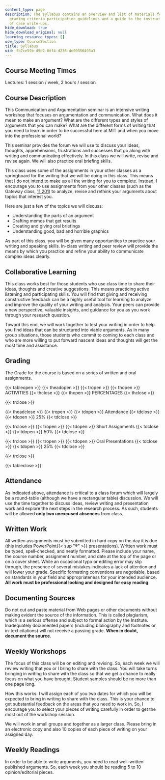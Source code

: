 ```yaml
---
content_type: page
description: The syllabus contains an overview and list of materials for the course,
  grading criteria participation guidelines and a guide to the instructor?s evaluation
  of case write-ups.
hide_download: true
hide_download_original: null
learning_resource_types: []
ocw_type: CourseSection
title: Syllabus
uid: fb7ce59b-d5e2-0df4-d236-4e00356493a3
---
```


Course Meeting Times
--------------------

Lectures: 1 session / week, 2 hours / session

Course Description
------------------

This Communication and Argumentation seminar is an intensive writing workshop that focuses on argumentation and communication. What does it mean to make an argument? What are the different types and styles of arguments that you can make? What are the different forms of writing that you need to learn in order to be successful here at MIT and when you move into the professional world?

This seminar provides the forum we will use to discuss your ideas, thoughts, apprehensions, frustrations and successes that go along with writing and communicating effectively. In this class we will write, revise and revise again. We will also practice oral briefing skills.

This class uses some of the assignments in your other classes as a springboard for the writing that we will be doing in this class. This means that I do not intend to make up all the writing for you to complete. Instead, I encourage you to use assignments from your other classes (such as the Gateway class, [11.201](/courses/11-201-gateway-planning-action-fall-2005)) to analyze, revise and rethink your arguments about topics that interest you.

Here are just a few of the topics we will discuss:

*   Understanding the parts of an argument
*   Drafting memos that get results
*   Creating and giving oral briefings
*   Understanding good, bad and horrible graphics

As part of this class, you will be given many opportunities to practice your writing and speaking skills. In-class writing and peer review will provide the means by which you practice and refine your ability to communicate complex ideas clearly.

Collaborative Learning
----------------------

This class works best for those students who use class time to share their ideas, thoughts and creative suggestions. This means practicing active listening and participating skills. You will find that giving and receiving constructive feedback can be a highly useful tool for learning to analyze and improve the quality of your writing and analysis. Your peers can provide a new perspective, valuable insights, and guidance for you as you work through your research question.

Toward this end, we will work together to test your writing in order to help you find ideas that can be structured into viable arguments. As in many group situations, those students who commit to coming to each class and who are more willing to put forward nascent ideas and thoughts will get the most time and assistance.

Grading
-------

The Grade for the course is based on a series of written and oral assignments.

{{< tableopen >}}
{{< theadopen >}}
{{< tropen >}}
{{< thopen >}}
ACTIVITIES
{{< thclose >}}
{{< thopen >}}
PERCENTAGES
{{< thclose >}}

{{< trclose >}}

{{< theadclose >}}
{{< tropen >}}
{{< tdopen >}}
Attendance
{{< tdclose >}}
{{< tdopen >}}
25%
{{< tdclose >}}

{{< trclose >}}
{{< tropen >}}
{{< tdopen >}}
Short Assignments
{{< tdclose >}}
{{< tdopen >}}
50%
{{< tdclose >}}

{{< trclose >}}
{{< tropen >}}
{{< tdopen >}}
Oral Presentations
{{< tdclose >}}
{{< tdopen >}}
25%
{{< tdclose >}}

{{< trclose >}}

{{< tableclose >}}

  

Attendance
----------

As indicated above, attendance is critical to a class forum which will largely be a round-table (although we have a rectangular table) discussion. We will use the time together to discuss ideas, review writing and presentation work and explore the next steps in the research process. As such, students will be allowed **only two unexcused absences** from class.

Written Work
------------

All written assignments must be submitted in hard copy on the day it is due (this includes PowerPoint{{< sup "®" >}} presentations). Written work must be typed, spell-checked, and neatly formatted. Please include your name, the course number, assignment number, and date at the top of the page or on a cover sheet. While an occasional typo or editing error may slip through, the presence of several mistakes indicates a lack of attention and will lower your grade. Specific formatting conventions are negotiable, based on standards in your field and appropriateness for your intended audience. **All work must be professional looking and designed for easy reading**.

Documenting Sources
-------------------

Do not cut and paste material from Web pages or other documents without making evident the source of the information. This is called plagiarism, which is a serious offense and subject to formal action by the Institute. Inadequately documented papers (including bibliography and footnotes or in-text citations) will not receive a passing grade. **When in doubt, document the source**.

Weekly Workshops
----------------

The focus of this class will be on editing and revising. So, each week we will review writing that you or I bring to share with the class. You will take turns bringing in writing to share with the class so that we get a chance to really focus on what you have brought. Student samples should be no more than one page long.

How this works: I will assign each of you two dates for which you will be expected to bring in writing to share with the class. This is your chance to get substantial feedback on the areas that you need to work in. So, I encourage you to select your pieces of writing carefully in order to get the most out of the workshop session.

We will work in small groups and together as a larger class. Please bring in an electronic copy and also 10 copies of each piece of writing on your assigned day.

Weekly Readings
---------------

In order to be able to write arguments, you need to read well-written published arguments. So, each week you should be reading 5 to 10 opinion/editorial pieces.